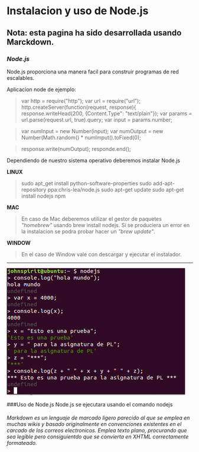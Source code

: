 # Instalacion y uso de Node.js #

Nota: esta pagina ha sido desarrollada usando Marckdown.
--------------------------------------------------------

### ***Node.js***

Node.js proporciona una manera facil para construir programas de red escalables.

Aplicacion node de ejemplo:

> var http = require("http");
> var url = require("url");
> http.createServer(function(request, response){
> response.writeHead(200, {Content.Type": "text/plain"});
> var params = url.parse(request.url, true).query;
> var input = params.number;

> var numInput = new Number(input);
> var numOutput = new Number(Math.random() * numImput().toFixed(0);

> response.write(numOutput);
> responde.end();

Dependiendo de nuestro sistema operativo deberemos instalar Node.js

**LINUX**

> sudo apt_get install python-software-properties
> sudo add-apt-repository ppa:chris-lea/node.js
> sudo apt-get update
> sudo apt-get install nodejs npm

**MAC**

> En caso de Mac deberemos utilizar el gestor de paquetes *"homebrew"* usando brew install nodejs. 
Si se produciera un error en la instalacion se podra probar hacer un *"brew update"*.

**WINDOW**

> En el caso de Window vale con descargar y ejecutar el instalador.
***

![Imagen con alguna prueba de uso de node.js](images/fotonodejs.png)

###Uso de Node.js
Node.js se ejecutara usando el comando nodejs
###### Markdown es un lenguaje de marcado ligero parecido al que se emplea en muchas wikis y basado originalmente en convenciones existentes en el carcado de los correos electronicos. Emplea texto plano, procurando que sea legible pero consiguientdo que se convierta en XHTML correctamente formateado.

